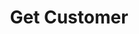 ---
title: Get Customer
type: endpoint
category: 639ba2628407100061f5faac
slug: get-customer
parentDoc: 639ba2658407100061f5fab7
hidden: false
order: 3
---